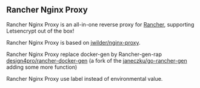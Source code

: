 ## Rancher Nginx Proxy 

Rancher Nginx Proxy is an all-in-one reverse proxy for [Rancher](http://rancher.com), supporting Letsencrypt out of the box!

Rancher Nginx Proxy is based on [jwilder/nginx-proxy](https://github.com/jwilder/nginx-proxy).

Rancher Nginx Proxy replace docker-gen by Rancher-gen-rap [design4pro/rancher-docker-gen](https://github.com/design4pro/rancher-docker-gen) (a fork of the [janeczku/go-rancher-gen](https://github.com/janeczku/go-rancher-gen) adding some more function)

Rancher Nginx Proxy use label instead of environmental value.
